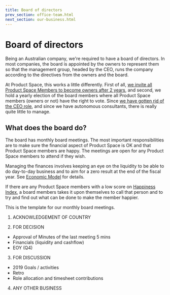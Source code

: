 ```yaml
---
title: Board of directors
prev_section: office-team.html
next_section: our-business.html
---
```


Board of directors
==================

Being an Australian company, we're required to have a board of directors. In most companies, the board is appointed by the owners to represent them so that the management group, headed by the CEO, runs the company according to the directives from the owners and the board.

At Product Space, this works a little differently. First of all, [we invite all Product Space Members to become owners after 2 years](ownership-model.html), and second, we hold a yearly election of the board members where all Product Space members (owners or not) have the right to vote. Since [we have gotten rid of the CEO role](decisions.html), and since we have autonomous consultants, there is really quite little to manage.

What does the board do?
-----------------------

The board has monthly board meetings. The most important responsibilities are to make sure the financial aspect of Product Space is OK and that  Product Space members are happy. The meetings are open for any Product Space members to attend if they wish.

Managing the finances involves keeping an eye on the liquidity to be able to do day-to-day business and to aim for a zero result at the end of the fiscal year. See [Economic Model](economic-model.html) for details.

If there are any Product Space members with a low score on [Happiness Index](happiness-index.html), a board members takes it upon themselves to call that person and to try and find out what can be done to make the member happier.

This is the template for our monthly board meetings.

1. ACKNOWLEDGEMENT OF COUNTRY

2. FOR DECISION
- Approval of Minutes of the last meeting		5 mins			
- Financials (liquidity and cashflow)
- EOY (Q4)

3. FOR DISCUSSION
- 2019 Goals / activities
- Retro
- Role allocation and timesheet contributions

4. ANY OTHER BUSINESS
